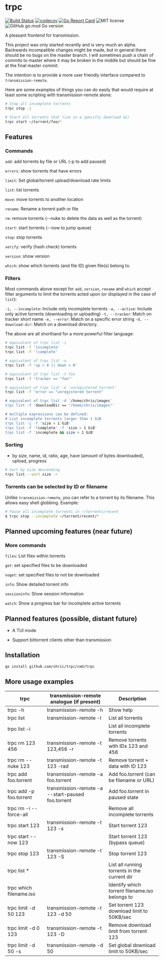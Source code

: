 # trpc

[![Build Status](https://travis-ci.org/shric/trpc.svg?branch=master)](https://travis-ci.org/shric/trpc)
[![codecov](https://codecov.io/gh/shric/trpc/branch/master/graph/badge.svg)](https://codecov.io/gh/shric/trpc)
[![Go Report Card](https://goreportcard.com/badge/github.com/shric/trpc)](https://goreportcard.com/report/github.com/shric/trpc)
![MIT license](https://img.shields.io/github/license/shric/trpc)
![GitHub go.mod Go version](https://img.shields.io/github/go-mod/go-version/shric/trpc)

A pleasant frontend for transmission.

This project was only started recently and is very much an alpha.
Backwards incompatible changes might be made, but in general there should be
no bugs on the master branch. I will sometimes push a chain of commits to master
where it may be broken in the middle but should be fine at the final master
commit.

The intention is to provide a more user friendly interface compared to
`transmission-remote`.

Here are some examples of things you can do easily that would require at least
some scripting with transmission-remote alone:

```sh
# Stop all incomplete torrents
trpc stop -i

# Start all torrents that live in a specific download dir
trpc start ~/torrent/foo/*
```


## Features

### Commands

`add`: add torrents by file or URL (-p to add paused)

`errors`: show torrents that have errors

`limit`: Set global/torrent upload/download rate limits

`list`: list torrents

`move`: move torrents to another location

`rename`: Rename a torrent path or file

`rm`: remove torrents (--nuke to delete the data as well as the torrent)

`start`: start torrents (--now to jump queue)

`stop`: stop torrents

`verify`: verify (hash check) torrents

`version`: show version

`which`: show which torrents (and file ID) given file(s) belong to.

### Filters

Most commands above except for `add`, `version`, `rename` and `which` accept
filter arguments to limit the torrents acted upon (or displayed in the case of
`list`):

`-i, --incomplete`: Include only incomplete torrents
`-a, --active`: Include only active torrents (downloading or uploading)
`-t, --tracker`: Match on tracker short name
`-e, --error`: Match on a specific error string
`-d, --download-dir`: Match on a download directory.

The above are all shorthand for a more powerful filter language:

```sh
# equivalent of trpc list -i
trpc list -f 'incomplete'
trpc list -f '!complete'

# equivalent of trpc list -a
trpc list -f 'up > 0 || down > 0'

# equivalent of trpc list -t foo
trpc list -f 'tracker == "foo"'

# equivalent of trpc list -e 'unregistered torrent'
trpc list -f 'error == "unregistered torrent"

# equivalent of trpc list -d '/home/chris/images'
trpc list -f 'downloadDir == "/home/chris/images"'

# multiple expressions can be defined:
# List incomplete torrents larger than 1 GiB
trpc list -i -f 'size > 1 GiB'
trpc list -f '!complete' -f 'size > 1 GiB'
trpc list -f 'incomplete && size > 1 GiB'
```

### Sorting

* by size, name, id, ratio, age, have (amount of bytes downloaded), upload, progress
```sh
# Sort by size descending
trpc list --sort size -r
```

### Torrents can be selected by ID or filename

Unlike `transmission-remote`, you can refer to a torrent by its filename.
This allows easy shell globbing. Example:

```sh
# Pause all incomplete torrents in ~/torrents/recent
$ trpc stop --incomplete ~/torrent/recent/*
```
## Planned upcoming features (near future)

### More commands


`files`: List files within torrents

`get`: set specified files to be downloaded

`noget`: set specified files to not be downloaded

`info`: Show detailed torrent info

`sessioninfo`: Show session information

`watch`: Show a progress bar for incomplete active torrents


## Planned features (possible, distant future)

* A TUI mode

* Support bittorrent clients other than transmission

## Installation

```sh
go install github.com/shric/trpc/cmd/trpc
```

## More usage examples

| trpc                    | transmission-remote analogue (if present)         | Description                                    |
| ----------------------- | ------------------------------------------------- | ---------------------------------------------- |
| trpc -h                 | transmission-remote -h                            | Show help                                      |
| trpc list               | transmission-remote -l                            | List all torrents                              |
| trpc list -i            |                                                   | List all incomplete torrents                   |
| trpc rm 123 456         | transmission-remote -t 123,456 -r                 | Remove torrents with IDs 123 and 456           |
| trpc rm --nuke 123      | transmission-remote -t 123 -rad                   | Remove torrent + data with ID 123              |
| trpc add foo.torrent    | transmission-remote -a foo.torrent                | Add foo.torrent (can be filename or URL)       |
| trpc add -p foo.torrent | transmission-remote -a --start-paused foo.torrent | Add foo.torrent in paused state                |
| trpc rm -i --force-all  |                                                   | Remove all incomplete torrents                 |
| trpc start 123          | transmission-remote -t 123 -s                     | Start torrent 123                              |
| trpc start --now 123    |                                                   | Start torrent 123 (bypass queue)               |
| trpc stop 123           | transmission-remote -t 123 -S                     | Stop torrent 123                               |
| trpc list *             |                                                   | List all running torrents in the current dir   |
| trpc which filename.iso |                                                   | Identify which torrent filename.iso belongs to |
| trpc limit -d 50 123    | transmission-remote -t 123 -d 50                  | Set torrent 123 download limit to 50KB/sec     |
| trpc limit -d 0 123     | transmission-remote -t 123 -D                     | Remove download limit from torrent 123         |
| trpc limit -d 50 -s     | transmission-remote -d 50                         | Set global download limit to 50KB/sec          |

